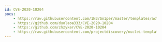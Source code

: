 ```yaml
---
id: CVE-2020-10204
pocs:
    - https://raw.githubusercontent.com/1N3/Sn1per/master/templates/active/CVE-2020-10204_-_Sonatype_Nexus_Repository_RCE.sh
    - https://github.com/duolaoa333/CVE-2020-10204
    - https://github.com/zhzyker/CVE-2020-10204
    - https://raw.githubusercontent.com/projectdiscovery/nuclei-templates/master/cves/CVE-2020-10204.yaml
---
```

